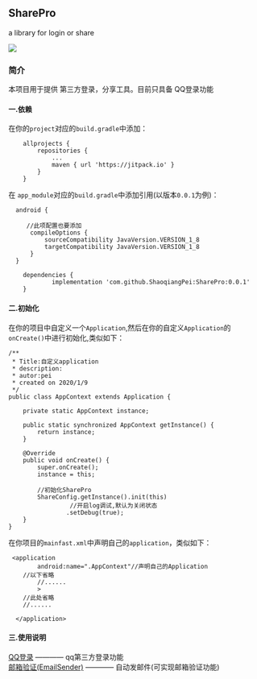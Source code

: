 ## SharePro
a library for login or share

[![](https://jitpack.io/v/ShaoqiangPei/SharePro.svg)](https://jitpack.io/#ShaoqiangPei/SharePro)
### 简介
本项目用于提供 第三方登录，分享工具。目前只具备 QQ登录功能

#### 一.依赖
在你的`project`对应的`build.gradle`中添加：
```
	allprojects {
		repositories {
			...
			maven { url 'https://jitpack.io' }
		}
	}
```
在 `app_module`对应的`build.gradle`中添加引用(以版本`0.0.1`为例)：
```
  android {

     //此项配置也要添加
      compileOptions {
          sourceCompatibility JavaVersion.VERSION_1_8
          targetCompatibility JavaVersion.VERSION_1_8
      }
  }

	dependencies {
	        implementation 'com.github.ShaoqiangPei:SharePro:0.0.1'
	}
```
#### 二.初始化
在你的项目中自定义一个`Application`,然后在你的自定义`Application`的`onCreate()`中进行初始化,类似如下：
```
/**
 * Title:自定义application
 * description:
 * autor:pei
 * created on 2020/1/9
 */
public class AppContext extends Application {

    private static AppContext instance;

    public static synchronized AppContext getInstance() {
        return instance;
    }

    @Override
    public void onCreate() {
        super.onCreate();
        instance = this;

        //初始化SharePro
        ShareConfig.getInstance().init(this)
                 //开启log调试,默认为关闭状态
                .setDebug(true);
    }
}
```
在你项目的`mainfast.xml`中声明自己的`application`，类似如下：
```
 <application
        android:name=".AppContext"//声明自己的Application
	//以下省略
        //......
        >
    //此处省略
    //......

  </application>
```
#### 三.使用说明
[QQ登录](https://github.com/ShaoqiangPei/SharePro/blob/main/read/QQ%E7%99%BB%E5%BD%95%E4%BD%BF%E7%94%A8%E8%AF%B4%E6%98%8E.md) ————  qq第三方登录功能  
[邮箱验证(EmailSender)](https://github.com/ShaoqiangPei/SharePro/blob/main/read/EmailSender%E4%BD%BF%E7%94%A8%E8%AF%B4%E6%98%8E.md) ————  自动发邮件(可实现邮箱验证功能) 

